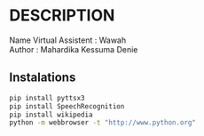 # DESCRIPTION
Name Virtual Assistent : Wawah
<br>
Author : Mahardika Kessuma Denie

## Instalations

```bash
pip install pyttsx3
pip install SpeechRecognition
pip install wikipedia
python -m webbrowser -t "http://www.python.org"
```

